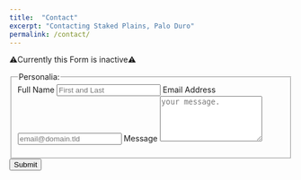 ```yaml
---
title:  "Contact"
excerpt: "Contacting Staked Plains, Palo Duro"
permalink: /contact/
---
```

⚠️Currently this Form is inactive⚠️
  <form id="fs-frm" name="simple-contact-form" accept-charset="utf-8" action="https://formspree.io/f/mdobawgz" method="post">
    <fieldset id="fs-frm-inputs">
      <legend>Personalia:</legend>
      <label for="full-name">Full Name</label>
      <input class="form-control" type="text" name="name" id="full-name" placeholder="First and Last" required="">
      <label for="email-address">Email Address</label>
      <input class="form-control" type="email" name="_replyto" id="email-address" placeholder="email@domain.tld" required="">
      <label for="message">Message</label>
      <textarea class="form-control" rows="5" name="message" id="message" placeholder="your message." required=""></textarea>
      <input type="hidden" name="_subject" id="email-subject" value="Doctrine of Discovery Contact Form Submission">
      <p>
        <!-- replace with your recaptcha SITE key not secret key -->
      <div class="g-recaptcha" data-sitekey="6LcJYCoeAAAAAMQIYRE5YiJRi-xCbHsc6ua7v6s4"></div>
    </p>
    </fieldset>
    <input type="submit" class="orange btn" value="Submit">
  </form>
